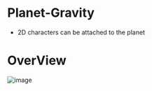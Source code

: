 # Planet-Gravity

  *  2D characters can be attached to the planet

# OverView

![image](https://raw.githubusercontent.com/Wei-Tsung-Lin/Planet-Gravity/main/demo.jpg)
